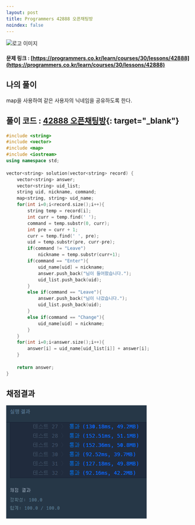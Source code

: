 ```yaml
---
layout: post
title: Programmers 42888 오픈채팅방
noindex: false
---
```

![로고 이미지](https://s3.ap-northeast-2.amazonaws.com/grepp-cloudfront/programmers_imgs/design/logo.jpg)

#### 문제 링크 : [https://programmers.co.kr/learn/courses/30/lessons/42888](https://programmers.co.kr/learn/courses/30/lessons/42888)


## 나의 풀이
map을 사용하여 같은 사용자의 닉네임을 공유하도록 한다.


## 풀이 코드 : [42888 오픈채팅방](https://github.com/sun-pyo/algorithm/blob/main/programmers/42888.cpp){: target="_blank"}

```c++
#include <string>
#include <vector>
#include <map>
#include <iostream>
using namespace std;

vector<string> solution(vector<string> record) {
    vector<string> answer;
    vector<string> uid_list;
    string uid, nickname, command;
    map<string, string> uid_name;
    for(int i=0;i<record.size();i++){
        string temp = record[i];
        int curr = temp.find(' ');
        command = temp.substr(0, curr);
        int pre = curr + 1;
        curr = temp.find(' ', pre);
        uid = temp.substr(pre, curr-pre);
        if(command != "Leave")
            nickname = temp.substr(curr+1);
        if(command == "Enter"){
            uid_name[uid] = nickname;
            answer.push_back("님이 들어왔습니다.");
            uid_list.push_back(uid);
        }
        else if(command == "Leave"){
            answer.push_back("님이 나갔습니다.");
            uid_list.push_back(uid);
        }
        else if(command == "Change"){
            uid_name[uid] = nickname;
        }
    }
    for(int i=0;i<answer.size();i++){
        answer[i] = uid_name[uid_list[i]] + answer[i];
    }
    
    return answer;
}
```


## 채점결과

![42586](\algorithm\img\programmers_42888.PNG)
